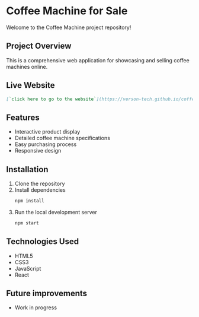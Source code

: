 # Coffee Machine for Sale

Welcome to the Coffee Machine project repository!

## Project Overview

This is a comprehensive web application for showcasing and selling coffee machines online.

## Live Website

```markdown
[`click here to go to the website`](https://verson-tech.github.io/coffee-machine-for-sale/)
```

## Features

- Interactive product display
- Detailed coffee machine specifications
- Easy purchasing process
- Responsive design

## Installation

1. Clone the repository
2. Install dependencies
   ```bash
   npm install
   ```
3. Run the local development server
   ```bash
   npm start
   ```

## Technologies Used

- HTML5
- CSS3
- JavaScript
- React

## Future improvements

- Work in progress
